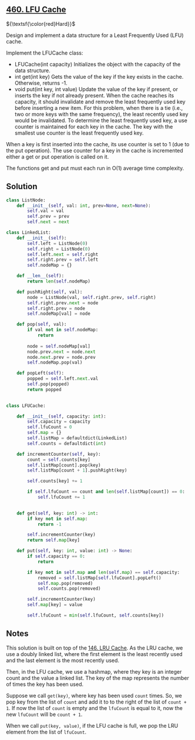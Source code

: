## [460. LFU Cache](https://leetcode.com/problems/lfu-cache/)

${\textsf{\color{red}Hard}}$

Design and implement a data structure for a Least Frequently Used (LFU) cache.

Implement the LFUCache class:

- LFUCache(int capacity) Initializes the object with the capacity of the data structure.
- int get(int key) Gets the value of the key if the key exists in the cache. Otherwise, returns -1.
- void put(int key, int value) Update the value of the key if present, or inserts the key if not already present. When the cache reaches its capacity, it should invalidate and remove the least frequently used key before inserting a new item. For this problem, when there is a tie (i.e., two or more keys with the same frequency), the least recently used key would be invalidated.
To determine the least frequently used key, a use counter is maintained for each key in the cache. The key with the smallest use counter is the least frequently used key.

When a key is first inserted into the cache, its use counter is set to 1 (due to the put operation). The use counter for a key in the cache is incremented either a get or put operation is called on it.

The functions get and put must each run in O(1) average time complexity.

## Solution
```python
class ListNode:
    def __init__(self, val: int, prev=None, next=None):
        self.val = val
        self.prev = prev
        self.next = next

class LinkedList:
    def __init__(self):
        self.left = ListNode(0)
        self.right = ListNode(0)
        self.left.next = self.right
        self.right.prev = self.left
        self.nodeMap = {}

    def __len__(self):
        return len(self.nodeMap)

    def pushRight(self, val):
        node = ListNode(val, self.right.prev, self.right)
        self.right.prev.next = node
        self.right.prev = node
        self.nodeMap[val] = node

    def pop(self, val):
        if val not in self.nodeMap:
            return
        
        node = self.nodeMap[val]
        node.prev.next = node.next
        node.next.prev = node.prev
        self.nodeMap.pop(val)

    def popLeft(self):
        popped = self.left.next.val
        self.pop(popped)
        return popped
        

class LFUCache:

    def __init__(self, capacity: int):
        self.capacity = capacity
        self.lfuCount = 0
        self.map = {}
        self.listMap = defaultdict(LinkedList)
        self.counts = defaultdict(int)

    def incrementCounter(self, key):
        count = self.counts[key]
        self.listMap[count].pop(key)
        self.listMap[count + 1].pushRight(key)

        self.counts[key] += 1

        if self.lfuCount == count and len(self.listMap[count]) == 0:
            self.lfuCount += 1
        

    def get(self, key: int) -> int:
        if key not in self.map:
            return -1

        self.incrementCounter(key)
        return self.map[key]

    def put(self, key: int, value: int) -> None:
        if self.capacity == 0:
            return

        if key not in self.map and len(self.map) == self.capacity:
            removed = self.listMap[self.lfuCount].popLeft()
            self.map.pop(removed)
            self.counts.pop(removed)

        self.incrementCounter(key)
        self.map[key] = value

        self.lfuCount = min(self.lfuCount, self.counts[key])
```

## Notes
This solution is built on top of the [146. LRU Cache](./0146-lru-cache.md). As the LRU cache, we use a doubly linked list, where the first element is the least recently used and the last element is the most recently used.

Then, in the LFU cache, we use a hashmap, where they key is an integer count and the value a linked list. The key of the map represents the number of times the key has been used.

Suppose we call `get(key)`, where key has been used `count` times. So, we pop key from the list of `count` and add it to to the right of the list of `count + 1`. If now the list of `count` is empty and the `lfuCount` is equal to it, now the new `lfuCount` will be `count + 1`.

When we call `put(key, value)`, if the LFU cache is full, we pop the LRU element from the list of `lfuCount`.
